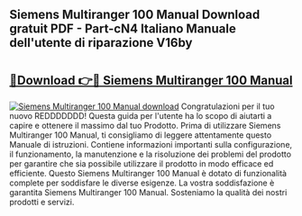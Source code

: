 ## Siemens Multiranger 100 Manual Download gratuit PDF - Part-cN4 Italiano Manuale dell'utente di riparazione V16by

# <h2><a href="http://dfgvpr3.blite.top/?on=Siemens+Multiranger+100+Manual">🔗Download 👉🔴 Siemens Multiranger 100 Manual</a></h2>

[![Siemens Multiranger 100 Manual download](https://i.imgur.com/lujVjoI.png)](http://dfgvpr3.blite.top/?on=Siemens+Multiranger+100+Manual)
Congratulazioni per il tuo nuovo REDDDDDDD! Questa guida per l'utente ha lo scopo di aiutarti a capire e ottenere il massimo dal tuo Prodotto. Prima di utilizzare Siemens Multiranger 100 Manual, ti consigliamo di leggere attentamente questo Manuale di istruzioni. Contiene informazioni importanti sulla configurazione, il funzionamento, la manutenzione e la risoluzione dei problemi del prodotto per garantire che sia possibile utilizzare il prodotto in modo efficace ed efficiente. Questo Siemens Multiranger 100 Manual è dotato di funzionalità complete per soddisfare le diverse esigenze. La vostra soddisfazione è garantita Siemens Multiranger 100 Manual. Sosteniamo la qualità dei nostri prodotti e servizi.
